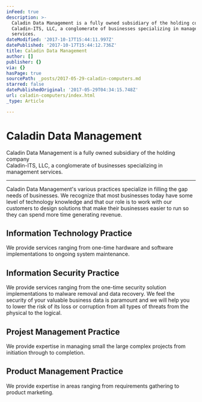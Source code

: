 ```yaml
---
inFeed: true
description: >-
  Caladin Data Management is a fully owned subsidiary of the holding company
  Caladin-ITS, LLC, a conglomerate of businesses specializing in management
  services.
dateModified: '2017-10-17T15:44:11.997Z'
datePublished: '2017-10-17T15:44:12.736Z'
title: Caladin Data Management
author: []
publisher: {}
via: {}
hasPage: true
sourcePath: _posts/2017-05-29-caladin-computers.md
starred: false
datePublishedOriginal: '2017-05-29T04:34:15.748Z'
url: caladin-computers/index.html
_type: Article

---
```

# Caladin Data Management

Caladin Data Management is a fully owned subsidiary of the holding company   
Caladin-ITS, LLC, a conglomerate of businesses specializing in management services.

---

Caladin Data Management's various practices specialize in filling the gap needs of businesses. We recognize that most businesses today have some level of technology knowledge and that our role is to work with our customers to design solutions that make their businesses easier to run so they can spend more time generating revenue.

## **Information Technology Practice**

We provide services ranging from one-time hardware and software implementations to ongoing system maintenance.

## **Information Security Practice**

We provide services ranging from the one-time security solution implementations to malware removal and data recovery. We feel the security of your valuable business data is paramount and we will help you to lower the risk of its loss or corruption from all types of threats from the physical to the logical.

## **Projest Management Practice**

We provide expertise in managing small the large complex projects from initiation through to completion.

## **Product Management Practice**

We provide expertise in areas ranging from requirements gathering to product marketing.